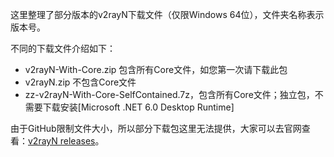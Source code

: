 这里整理了部分版本的v2rayN下载文件（仅限Windows 64位），文件夹名称表示版本号。

不同的下载文件介绍如下：

- v2rayN-With-Core.zip 包含所有Core文件，如您第一次请下载此包
- v2rayN.zip 不包含Core文件
- zz-v2rayN-With-Core-SelfContained.7z，包含所有Core文件；独立包，不需要下载安装[Microsoft .NET 6.0 Desktop Runtime]

由于GitHub限制文件大小，所以部分下载包这里无法提供，大家可以去官网查看：[v2rayN releases](https://github.com/2dust/v2rayN/releases)。
